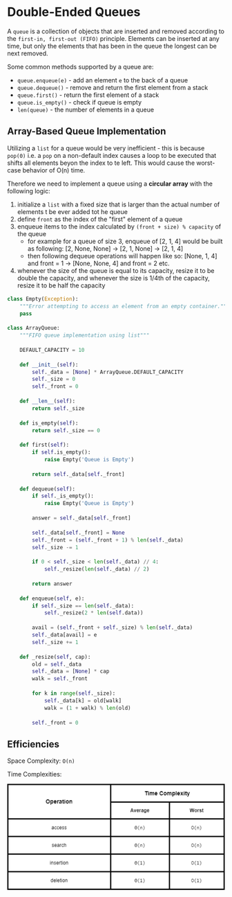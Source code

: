 # Double-Ended Queues

A `queue` is a collection of objects that are inserted and removed according to the `first-in, first-out (FIFO)` principle. Elements can be inserted at any time, but only the elements that has been in the queue the longest can be next removed.

<!-- In general the LIFO protocol allows the stack to be used as a tool for reversing a data sequence, matching tags, parenthesis etc. -->

Some common methods supported by a queue are:

- `queue.enqueue(e)` - add an element `e` to the back of a queue
- `queue.dequeue()` - remove and return the first element from a stack
- `queue.first()` - return the first element of a stack
- `queue.is_empty()` - check if queue is empty
- `len(queue)` - the number of elements in a queue

## Array-Based Queue Implementation

Utilizing a `list` for a queue would be very inefficient - this is because `pop(0)` i.e. a `pop` on a non-default index causes a loop to be executed that shifts all elements beyon the index to te left. This would cause the worst-case behavior of O(n) time.

Therefore we need to implement a queue using a **circular array** with the following logic:

1. initialize a `list` with a fixed size that is larger than the actual number of elements t be ever added tot he queue
2. define `front` as the index of the "first" element of a queue
3. enqueue items to the index calculated by `(front + size) % capacity` of the queue
   - for example for a queue of size 3, enqueue of [2, 1, 4] would be built as following: [2, None, None] -> [2, 1, None] -> [2, 1, 4]
   - then following dequeue operations will happen like so: [None, 1, 4] and front = 1 -> [None, None, 4] and front = 2 etc.
4. whenever the size of the queue is equal to its capacity, resize it to be double the capacity, and whenever the size is 1/4th of the capacity, resize it to be half the capacity

```python
class Empty(Exception):
    """Error attempting to access an element from an empty container."""
    pass

class ArrayQueue:
    """FIFO queue implementation using list"""

    DEFAULT_CAPACITY = 10

    def __init__(self):
        self._data = [None] * ArrayQueue.DEFAULT_CAPACITY
        self._size = 0
        self._front = 0

    def __len__(self):
        return self._size

    def is_empty(self):
        return self._size == 0

    def first(self):
        if self.is_empty():
            raise Empty('Queue is Empty')

        return self._data[self._front]

    def dequeue(self):
        if self._is_empty():
            raise Empty('Queue is Empty')

        answer = self._data[self._front]

        self._data[self._front] = None
        self._front = (self._front + 1) % len(self._data)
        self._size -= 1

        if 0 < self._size < len(self._data) // 4:
            self._resize(len(self._data) // 2)

        return answer

    def enqueue(self, e):
        if self._size == len(self._data):
            self._resize(2 * len(self.data))

        avail = (self._front + self._size) % len(self._data)
        self._data[avail] = e
        self._size += 1

    def _resize(self, cap):
        old = self._data
        self._data = [None] * cap
        walk = self._front

        for k in range(self._size):
            self._data[k] = old[walk]
            walk = (1 + walk) % len(old)

        self._front = 0
```

## Efficiencies

Space Complexity: `O(n)`

Time Complexities:

![Arrays](./drawio_diagrams/queue.drawio.png)

[^1]: Data Structures and Algorithms in Python by M. Goodrich, R. Tamassia, M. Goldwasser
